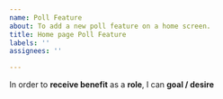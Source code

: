 ```yaml
---
name: Poll Feature
about: To add a new poll feature on a home screen.
title: Home page Poll Feature
labels: ''
assignees: ''

---
```


In order to **receive benefit** as a **role**, I can **goal / desire**
